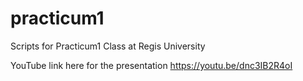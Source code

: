 # practicum1
Scripts for Practicum1 Class at Regis University

YouTube link here for the presentation 
https://youtu.be/dnc3IB2R4oI
